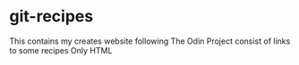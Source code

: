 # git-recipes
This contains my creates website following The Odin Project consist of links to some recipes 
Only HTML 
